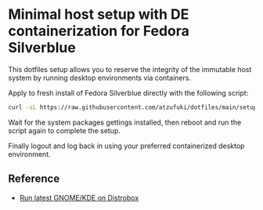# Minimal host setup with DE containerization for Fedora Silverblue

This dotfiles setup allows you to reserve the integrity of the immutable host system by running desktop environments via containers.

Apply to fresh install of Fedora Silverblue directly with the following script:

```bash
curl -sL https://raw.githubusercontent.com/atzufuki/dotfiles/main/setup.sh | bash
```

Wait for the system packages gettings installed, then reboot and run the script again to complete the setup.

Finally logout and log back in using your preferred containerized desktop environment.

## Reference
- [Run latest GNOME/KDE on Distrobox](https://distrobox.it/posts/run_latest_gnome_kde_on_distrobox/)